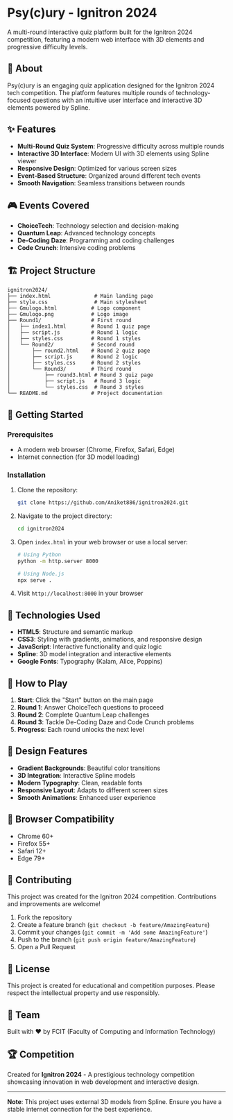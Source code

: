 # Psy(c)ury - Ignitron 2024

A multi-round interactive quiz platform built for the Ignitron 2024 competition, featuring a modern web interface with 3D elements and progressive difficulty levels.

## 🎯 About

Psy(c)ury is an engaging quiz application designed for the Ignitron 2024 tech competition. The platform features multiple rounds of technology-focused questions with an intuitive user interface and interactive 3D elements powered by Spline.

## ✨ Features

- **Multi-Round Quiz System**: Progressive difficulty across multiple rounds
- **Interactive 3D Interface**: Modern UI with 3D elements using Spline viewer
- **Responsive Design**: Optimized for various screen sizes
- **Event-Based Structure**: Organized around different tech events
- **Smooth Navigation**: Seamless transitions between rounds

## 🎮 Events Covered

- **ChoiceTech**: Technology selection and decision-making
- **Quantum Leap**: Advanced technology concepts
- **De-Coding Daze**: Programming and coding challenges
- **Code Crunch**: Intensive coding problems

## 🏗️ Project Structure

```
ignitron2024/
├── index.html              # Main landing page
├── style.css               # Main stylesheet
├── Gmulogo.html           # Logo component
├── Gmulogo.png            # Logo image
├── Round1/                # First round
│   ├── index1.html        # Round 1 quiz page
│   ├── script.js          # Round 1 logic
│   ├── styles.css         # Round 1 styles
│   └── Round2/            # Second round
│       ├── round2.html    # Round 2 quiz page
│       ├── script.js      # Round 2 logic
│       ├── styles.css     # Round 2 styles
│       └── Round3/        # Third round
│           ├── round3.html # Round 3 quiz page
│           ├── script.js   # Round 3 logic
│           └── styles.css  # Round 3 styles
└── README.md              # Project documentation
```

## 🚀 Getting Started

### Prerequisites

- A modern web browser (Chrome, Firefox, Safari, Edge)
- Internet connection (for 3D model loading)

### Installation

1. Clone the repository:
   ```bash
   git clone https://github.com/Aniket886/ignitron2024.git
   ```

2. Navigate to the project directory:
   ```bash
   cd ignitron2024
   ```

3. Open `index.html` in your web browser or use a local server:
   ```bash
   # Using Python
   python -m http.server 8000
   
   # Using Node.js
   npx serve .
   ```

4. Visit `http://localhost:8000` in your browser

## 🎨 Technologies Used

- **HTML5**: Structure and semantic markup
- **CSS3**: Styling with gradients, animations, and responsive design
- **JavaScript**: Interactive functionality and quiz logic
- **Spline**: 3D model integration and interactive elements
- **Google Fonts**: Typography (Kalam, Alice, Poppins)

## 🎯 How to Play

1. **Start**: Click the "Start" button on the main page
2. **Round 1**: Answer ChoiceTech questions to proceed
3. **Round 2**: Complete Quantum Leap challenges
4. **Round 3**: Tackle De-Coding Daze and Code Crunch problems
5. **Progress**: Each round unlocks the next level

## 🎨 Design Features

- **Gradient Backgrounds**: Beautiful color transitions
- **3D Integration**: Interactive Spline models
- **Modern Typography**: Clean, readable fonts
- **Responsive Layout**: Adapts to different screen sizes
- **Smooth Animations**: Enhanced user experience

## 📱 Browser Compatibility

- Chrome 60+
- Firefox 55+
- Safari 12+
- Edge 79+

## 🤝 Contributing

This project was created for the Ignitron 2024 competition. Contributions and improvements are welcome!

1. Fork the repository
2. Create a feature branch (`git checkout -b feature/AmazingFeature`)
3. Commit your changes (`git commit -m 'Add some AmazingFeature'`)
4. Push to the branch (`git push origin feature/AmazingFeature`)
5. Open a Pull Request

## 📄 License

This project is created for educational and competition purposes. Please respect the intellectual property and use responsibly.

## 👥 Team

Built with ❤️ by FCIT (Faculty of Computing and Information Technology)

## 🏆 Competition

Created for **Ignitron 2024** - A prestigious technology competition showcasing innovation in web development and interactive design.

---

**Note**: This project uses external 3D models from Spline. Ensure you have a stable internet connection for the best experience.